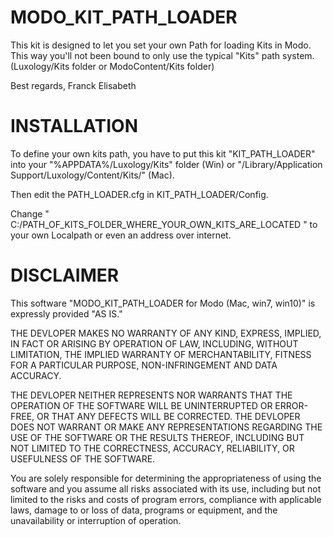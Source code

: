 # MODO_KIT_PATH_LOADER
This kit is designed to let you set your own Path for loading Kits in Modo.
This way you'll not been bound to only use the typical "Kits" path system.
(Luxology/Kits folder or ModoContent/Kits folder)

Best regards,
Franck Elisabeth


# INSTALLATION
To define your own kits path, you have to put this kit "KIT_PATH_LOADER" into your "%APPDATA%/Luxology/Kits" folder (Win) or "/Library/Application Support/Luxology/Content/Kits/" (Mac).

Then edit the PATH_LOADER.cfg in KIT_PATH_LOADER/Config.

Change " C:/PATH_OF_KITS_FOLDER_WHERE_YOUR_OWN_KITS_ARE_LOCATED " to your own Localpath or even an address over internet.


# DISCLAIMER
This software "MODO_KIT_PATH_LOADER for Modo (Mac, win7, win10)" is expressly provided "AS IS."

THE DEVLOPER MAKES NO WARRANTY OF ANY KIND, EXPRESS, IMPLIED, IN FACT OR ARISING BY OPERATION OF LAW, 
INCLUDING, WITHOUT LIMITATION, THE IMPLIED WARRANTY OF MERCHANTABILITY, FITNESS FOR A PARTICULAR PURPOSE, 
NON-INFRINGEMENT AND DATA ACCURACY.

THE DEVLOPER NEITHER REPRESENTS NOR WARRANTS THAT THE OPERATION OF THE SOFTWARE WILL BE UNINTERRUPTED OR 
ERROR-FREE, OR THAT ANY DEFECTS WILL BE CORRECTED. THE DEVLOPER DOES NOT WARRANT OR MAKE ANY REPRESENTATIONS 
REGARDING THE USE OF THE SOFTWARE OR THE RESULTS THEREOF, INCLUDING BUT NOT LIMITED TO THE CORRECTNESS, ACCURACY, 
RELIABILITY, OR USEFULNESS OF THE SOFTWARE.

You are solely responsible for determining the appropriateness of using the software and you assume all risks 
associated with its use, including but not limited to the risks and costs of program errors, compliance with 
applicable laws, damage to or loss of data, programs or equipment, and the unavailability or interruption of operation.